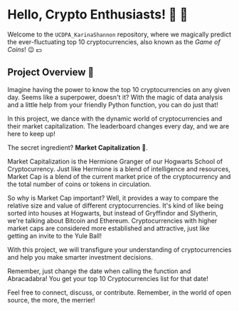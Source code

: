 # Hello, Crypto Enthusiasts! :wave: :rocket:

Welcome to the `UCDPA_KarinaShannon` repository, where we magically predict the ever-fluctuating top 10 cryptocurrencies, also known as the *Game of Coins*! :wink: :dollar:

## Project Overview :monocle_face:

Imagine having the power to know the top 10 cryptocurrencies on any given day. Seems like a superpower, doesn't it? With the magic of data analysis and a little help from your friendly Python function, you can do just that! 

In this project, we dance with the dynamic world of cryptocurrencies and their market capitalization. The leaderboard changes every day, and we are here to keep up!

The secret ingredient? **Market Capitalization** :shushing_face:.

Market Capitalization is the Hermione Granger of our Hogwarts School of Cryptocurrency. Just like Hermione is a blend of intelligence and resources, Market Cap is a blend of the current market price of the cryptocurrency and the total number of coins or tokens in circulation.

So why is Market Cap important? Well, it provides a way to compare the relative size and value of different cryptocurrencies. It's kind of like being sorted into houses at Hogwarts, but instead of Gryffindor and Slytherin, we're talking about Bitcoin and Ethereum. Cryptocurrencies with higher market caps are considered more established and attractive, just like getting an invite to the Yule Ball!

With this project, we will transfigure your understanding of cryptocurrencies and help you make smarter investment decisions. 

Remember, just change the date when calling the function and Abracadabra! You get your top 10 Cryptocurrencies list for that date!

Feel free to connect, discuss, or contribute. Remember, in the world of open source, the more, the merrier!
